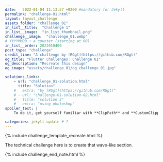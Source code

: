 ```yaml
---
date:   2022-01-04 11:13:57 +0200 #mandatory for Jekyll
permalink: "challenge-01.html"
layout: layout_challenge
assets_folder: "challenge_01"
in_list__title:  "Challenge 1"
in_list__image:  "in_list_thumbnail.png"
challenge__image:  "challenge_01.webp"
# YYYYMMDD + a counter (starting at 00)
in_list__order: 2022010400
post_type: "challenge"
credit_line: "A challenge by [RGgt](https://github.com/RGgt)"
og_title: "Flutter Challenges: Challenge 01"
og_description: "Recreate this design"
og_image: "assets/challenge_01/og_challenge_01.jpg"

solutions_links: 
    - url: "challenge_01-solution.html"
      title: "Solution"
    #   extra: "by [RGgt](https://github.com/RGgt)"
    # - url: "challenge-01-solution-02.html"
    #   title: "solution 2"
    #   extra: "using photoshop"
spoiler_text: |
    To do it, get yourself familiar with **ClipPath** and **CustomClipper**. Experiment with **Bezier curves** until you are happy with the result.

categories: jekyll update # ?
---
```

{% include challenge_template_recreate.html  %}

The technical challenge here is to create that wave-like section.

{% include challenge_end_note.html  %}
